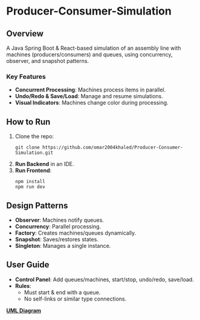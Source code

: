 # Producer-Consumer-Simulation 

## **Overview**  
A Java Spring Boot & React-based simulation of an assembly line with machines (producers/consumers) and queues, using concurrency, observer, and snapshot patterns.  

### **Key Features**  
- **Concurrent Processing**: Machines process items in parallel.  
- **Undo/Redo & Save/Load**: Manage and resume simulations.  
- **Visual Indicators**: Machines change color during processing.  

## **How to Run**  
1. Clone the repo:  
   ```
   git clone https://github.com/omar2004khaled/Producer-Consumer-Simulation.git  
   ```  
2. **Run Backend** in an IDE.  
3. **Run Frontend**:  
   ```
   npm install  
   npm run dev  
   ```

## **Design Patterns**  
- **Observer**: Machines notify queues.  
- **Concurrency**: Parallel processing.  
- **Factory**: Creates machines/queues dynamically.  
- **Snapshot**: Saves/restores states.  
- **Singleton**: Manages a single instance.  

## **User Guide**  
- **Control Panel**: Add queues/machines, start/stop, undo/redo, save/load.  
- **Rules**:  
  - Must start & end with a queue.  
  - No self-links or similar type connections.  

[**UML Diagram**](https://www.figma.com/board/CIyYvt7PkoY4VOvDyXGKSu/Producer-Consumer-Simulation?node-id=0)  

